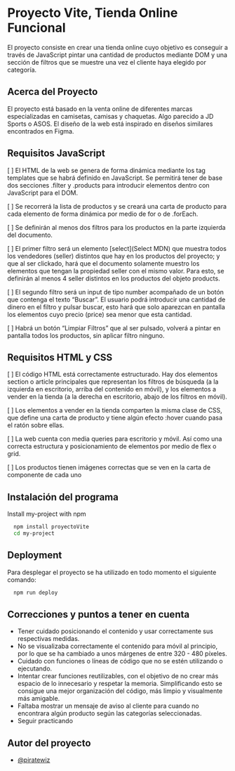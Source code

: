 # Proyecto Vite, Tienda Online Funcional

El proyecto consiste en crear una tienda online cuyo objetivo es conseguir a través de JavaScript pintar una cantidad de productos mediante DOM y una sección de filtros que se muestre una vez el cliente haya elegido por categoría.

## Acerca del Proyecto

El proyecto está basado en la venta online de diferentes marcas especializadas en camisetas, camisas y chaquetas. Algo parecido a JD Sports o ASOS. El diseño de la web está inspirado en diseños similares encontrados en Figma.

## Requisitos JavaScript

[ ] El HTML de la web se genera de forma dinámica mediante los tag templates que se habrá definido en JavaScript. Se permitirá tener de base dos secciones .filter y .products para introducir elementos dentro con JavaScript para el DOM.

[ ] Se recorrerá la lista de productos y se creará una carta de producto para cada elemento de forma dinámica por medio de for o de .forEach.

[ ] Se definirán al menos dos filtros para los productos en la parte izquierda del documento.

[ ] El primer filtro será un elemento [select](Select MDN) que muestra todos los vendedores (seller) distintos que hay en los productos del proyecto; y que al ser clickado, hará que el documento solamente muestro los elementos que tengan la propiedad seller con el mismo valor. Para esto, se definirán al menos 4 seller distintos en los productos del objeto products.

[ ] El segundo filtro será un input de tipo number acompañado de un botón que contenga el texto “Buscar”. El usuario podrá introducir una cantidad de dinero en el filtro y pulsar buscar, esto hará que solo aparezcan en pantalla los elementos cuyo precio (price) sea menor que esta cantidad.

[ ] Habrá un botón “Limpiar Filtros” que al ser pulsado, volverá a pintar en pantalla todos los productos, sin aplicar filtro ninguno.

## Requisitos HTML y CSS

[ ] El código HTML está correctamente estructurado. Hay dos elementos section o article principales que representan los filtros de búsqueda (a la izquierda en escritorio, arriba del contenido en móvil), y los elementos a vender en la tienda (a la derecha en escritorio, abajo de los filtros en móvil).

[ ] Los elementos a vender en la tienda comparten la misma clase de CSS, que define una carta de producto y tiene algún efecto :hover cuando pasa el ratón sobre ellas.

[ ] La web cuenta con media queries para escritorio y móvil. Así como una correcta estructura y posicionamiento de elementos por medio de flex o grid.

[ ] Los productos tienen imágenes correctas que se ven en la carta de componente de cada uno

## Instalación del programa

Install my-project with npm

```bash
  npm install proyectoVite
  cd my-project
```

## Deployment

Para desplegar el proyecto se ha utilizado en todo momento el siguiente
comando:

```bash
  npm run deploy
```

## Correcciones y puntos a tener en cuenta

- Tener cuidado posicionando el contenido y usar correctamente
  sus respectivas medidas.
- No se visualizaba correctamente el contenido para móvil al principio, por lo que se ha cambiado a unos márgenes de entre 320 - 480 píxeles.
- Cuidado con funciones o líneas de código que no se estén utilizando o ejecutando.
- Intentar crear funciones reutilizables, con el objetivo de no crear más espacio de lo innecesario y respetar la memoria. Simplificando esto se consigue una mejor organización del código, más limpio y visualmente más amigable.
- Faltaba mostrar un mensaje de aviso al cliente para cuando no encontrara algún producto según las categorías seleccionadas.
- Seguir practicando

## Autor del proyecto

- [@piratewiz](https://github.com/piratewiz)
